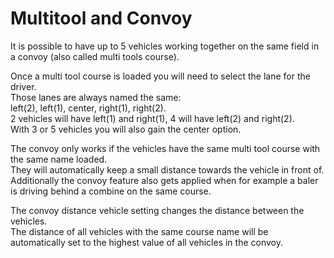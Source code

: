 # Multitool and Convoy
  
It is possible to have up to 5 vehicles working together on the same field in a convoy (also called multi tools course).  


  
Once a multi tool course is loaded you will need to select the lane for the driver.  
Those lanes are always named the same:  
left(2), left(1), center, right(1), right(2).  
2 vehicles will have left(1) and right(1), 4 will have left(2) and right(2).  
With 3 or 5 vehicles you will also gain the center option.  


  
The convoy only works if the vehicles have the same multi tool course with the same name loaded.  
They will automatically keep a small distance towards the vehicle in front of.  
Additionally the convoy feature also gets applied when for example a baler is driving behind a combine on the same course.  


  
The convoy distance vehicle setting changes the distance between the vehicles.  
The distance of all vehicles with the same course name will be automatically set to the highest value of all vehicles in the convoy.  


